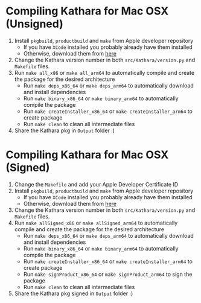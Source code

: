 # Compiling Kathara for Mac OSX (Unsigned)

1. Install `pkgbuild`, `productbuild` and `make` from Apple developer repository
	- If you have `XCode` installed you probably already have them installed
	- Otherwise, download them from [here](https://developer.apple.com/devcenter/mac/index.action)
2. Change the Kathara version number in both `src/Kathara/version.py` and `Makefile` files.
3. Run `make all_x86` or `make all_arm64` to automatically compile and create the package for the desired architecture
	- Run `make deps_x86_64` or `make deps_arm64` to automatically download and install dependencies
	- Run `make binary_x86_64` or `make binary_arm64` to automatically compile the package
	- Run `make createInstaller_x86_64` or `make createInstaller_arm64` to create package
	- Run `make clean` to clean all intermediate files
4. Share the Kathara pkg in `Output` folder :)

# Compiling Kathara for Mac OSX (Signed)

1. Change the `Makefile` and add your Apple Developer Certificate ID
2. Install `pkgbuild`, `productbuild` and `make` from Apple developer repository
	- If you have `XCode` installed you probably already have them installed
	- Otherwise, download them from [here](https://developer.apple.com/devcenter/mac/index.action)
3. Change the Kathara version number in both `src/Kathara/version.py` and `Makefile` files.
4. Run `make allSigned_x86` or `make allSigned_arm64` to automatically compile and create the package for the desired architecture
	- Run `make deps_x86_64` or `make deps_arm64` to automatically download and install dependencies
	- Run `make binary_x86_64` or `make binary_arm64` to automatically compile the package
	- Run `make createInstaller_x86_64` or `make createInstaller_arm64` to create package
	- Run `make signProduct_x86_64` or `make signProduct_arm64` to sign the package
	- Run `make clean` to clean all intermediate files
5. Share the Kathara pkg signed in `Output` folder :)